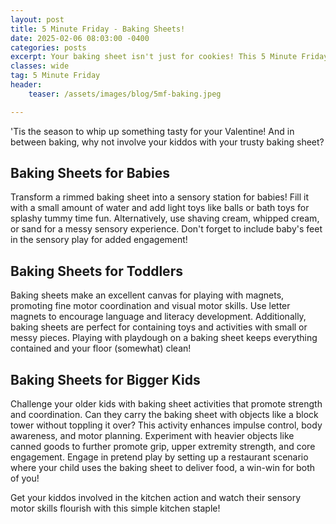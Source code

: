 ```yaml
---
layout: post
title: 5 Minute Friday - Baking Sheets!
date: 2025-02-06 08:03:00 -0400
categories: posts
excerpt: Your baking sheet isn't just for cookies! This 5 Minute Friday transforms it into a versatile play tool for babies, toddlers, and older kids, promoting sensory exploration, fine motor skills, and even core strength.
classes: wide
tag: 5 Minute Friday
header:
    teaser: /assets/images/blog/5mf-baking.jpeg

---
```



'Tis the season to whip up something tasty for your Valentine! And in between baking, why not involve your kiddos with your trusty baking sheet?

## Baking Sheets for Babies

Transform a rimmed baking sheet into a sensory station for babies! Fill it with a small amount of water and add light toys like balls or bath toys for splashy tummy time fun. Alternatively, use shaving cream, whipped cream, or sand for a messy sensory experience. Don't forget to include baby's feet in the sensory play for added engagement!

## Baking Sheets for Toddlers

Baking sheets make an excellent canvas for playing with magnets, promoting fine motor coordination and visual motor skills. Use letter magnets to encourage language and literacy development. Additionally, baking sheets are perfect for containing toys and activities with small or messy pieces. Playing with playdough on a baking sheet keeps everything contained and your floor (somewhat) clean!

## Baking Sheets for Bigger Kids

Challenge your older kids with baking sheet activities that promote strength and coordination. Can they carry the baking sheet with objects like a block tower without toppling it over? This activity enhances impulse control, body awareness, and motor planning. Experiment with heavier objects like canned goods to further promote grip, upper extremity strength, and core engagement. Engage in pretend play by setting up a restaurant scenario where your child uses the baking sheet to deliver food, a win-win for both of you!

Get your kiddos involved in the kitchen action and watch their sensory motor skills flourish with this simple kitchen staple!


